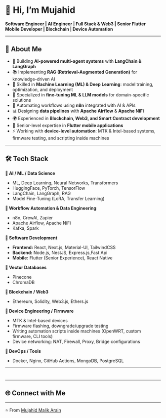 # 👋 Hi, I’m Mujahid  

**Software Engineer | AI Engineer | Full Stack & Web3 | Senior Flutter Mobile Developer | Blockchain | Device Automation**  

---

## 🚀 About Me  
- 🤖 Building **AI-powered multi-agent systems** with **LangChain & LangGraph**  
- 📚 Implementing **RAG (Retrieval-Augmented Generation)** for knowledge-driven AI  
- 🧠 Skilled in **Machine Learning (ML) & Deep Learning**: model training, optimization, and deployment  
- 🎯 Specialized in **fine-tuning ML & LLM models** for domain-specific solutions  
- 🔄 Automating workflows using **n8n** integrated with AI & APIs  
- 📊 Designing **data pipelines** with **Apache Airflow** & **Apache NiFi**  
- 🌍 Experienced in **Blockchain, Web3, and Smart Contract development**  
- 📱 Senior-level expertise in **Flutter mobile applications**
- ⚡ Working with **device-level automation**: MTK & Intel-based systems, firmware testing, and scripting inside machines  

---

## 🛠 Tech Stack  

**🔹 AI / ML / Data Science**  
- ML, Deep Learning, Neural Networks, Transformers  
- HuggingFace, PyTorch, TensorFlow  
- LangChain, LangGraph, RAG  
- Model Fine-Tuning (LoRA, Transfer Learning)  

**🔹 Workflow Automation & Data Engineering**  
- n8n, CrewAI, Zapier  
- Apache Airflow, Apache NiFi  
- Kafka, Spark  

**🔹 Software Development**  
- **Frontend:** React, Next.js, Material-UI, TailwindCSS  
- **Backend:** Node.js, NestJS, Express.js,Fast Api
- **Mobile:** Flutter (Senior Experience), React Native

**🔹 Vector Databases**  
- Pinecone   
- ChromaDB  

**🔹 Blockchain / Web3**  
- Ethereum, Solidity, Web3.js, Ethers.js

**🔹 Device Engineering / Firmware**  
- MTK & Intel-based devices  
- Firmware flashing, downgrade/upgrade testing  
- Writing automation scripts inside machines (OpenWRT, custom firmware, CLI tools)  
- Device networking: NAT, Firewall, Proxy, Bridge configurations 

**🔹 DevOps / Tools**  
- Docker, Nginx, GitHub Actions, MongoDB, PostgreSQL  

---

#
---

## 🌐 Connect with Me    

---
⭐️ From [Mujahid Malik Arain](https://www.linkedin.com/in/mujahid-malik-arain-b20101134/?originalSubdomain=ae)
